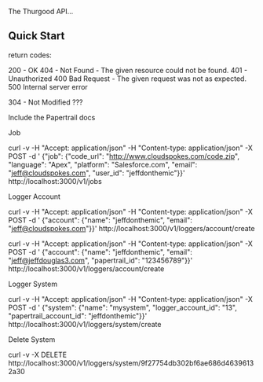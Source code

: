 The Thurgood API...

## Quick Start



return codes:

200 - OK
404 - Not Found - The given resource could not be found.
401 - Unauthorized
400 Bad Request - The given request was not as expected.
500 Internal server error

304 - Not Modified ???

Include the Papertrail docs 

Job

curl -v -H "Accept: application/json" -H "Content-type: application/json" -X POST -d ' {"job": {"code_url": "http://www.cloudspokes.com/code.zip", "language": "Apex", "platform": "Salesforce.com", "email": "jeff@cloudspokes.com", "user_id": "jeffdonthemic"}}'  http://localhost:3000/v1/jobs

Logger Account

curl -v -H "Accept: application/json" -H "Content-type: application/json" -X POST -d ' {"account": {"name": "jeffdonthemic", "email": "jeff@cloudspokes.com"}}'  http://localhost:3000/v1/loggers/account/create

curl -v -H "Accept: application/json" -H "Content-type: application/json" -X POST -d ' {"account": {"name": "jeffdonthemic", "email": "jeff@jeffdouglas3.com", "papertrail_id": "123456789"}}'  http://localhost:3000/v1/loggers/account/create

Logger System

curl -v -H "Accept: application/json" -H "Content-type: application/json" -X POST -d ' {"system": {"name": "mysystem",  "logger_account_id": "13", "papertrail_account_id": "jeffdonthemic"}}'  http://localhost:3000/v1/loggers/system/create

Delete System

curl -v -X DELETE http://localhost:3000/v1/loggers/system/9f27754db302bf6ae686d46396132a30
